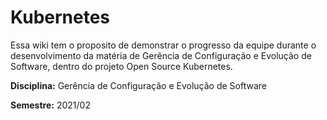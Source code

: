 # Kubernetes

Essa wiki tem o proposito de demonstrar o progresso da equipe durante o desenvolvimento da matéria de Gerência de Configuração e Evolução de Software, dentro do projeto Open Source Kubernetes.

**Disciplina:** Gerência de Configuração e Evolução de Software

**Semestre:** 2021/02

<!-- 
## Equipe
<br>
  <div class="row">
      <div class="col-sm container-img">
      <img src="https://avatars.githubusercontent.com/u/42722634?v=4"  class="img-thumbnail rounded-circle ">
        <div style="text-align: center">
          <a href="https://github.com/AGoretti">Matheus Afonso de Souza</a>
        </div>
    </div>
  </div> -->